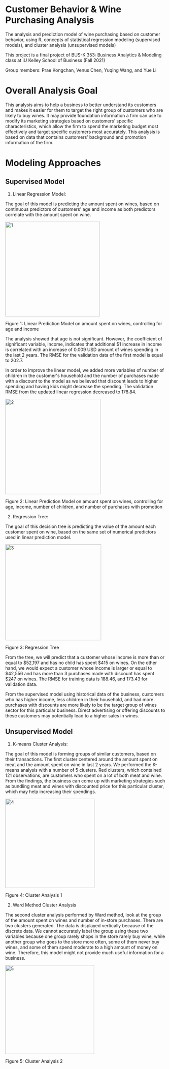 # Customer Behavior & Wine Purchasing Analysis
The analysis and prediction model of wine purchasing based on customer behavior, using R, concepts of statistical regression modeling (supervised models), and cluster analysis (unsupervised models)

This project is a final project of BUS-K 353: Business Analytics & Modeling class at IU Kelley School of Business (Fall 2021)

Group members: Prae Kongchan, Venus Chen, Yuqing Wang, and Yue Li

# Overall Analysis Goal
This analysis aims to help a business to better understand its customers and makes it easier for them to target the right group of customers who are likely to buy wines. It may provide foundation information a firm can use to modify its marketing strategies based on customers’ specific characteristics, which allow the firm to spend the marketing budget most effectively and target specific customers most accurately. This analysis is based on data that contains customers’ background and promotion information of the firm.

# Modeling Approaches

## Supervised Model

1. Linear Regression Model: 

The goal of this model is predicting the amount spent on wines, based on continuous predictors of customers' age and income as both predictors correlate with the amount spent on wine. 

<img width="298" alt="1" src="https://user-images.githubusercontent.com/112535634/212492877-bbc3cc89-53c3-4eb0-a91d-2c6c44a4853d.png">

Figure 1: Linear Prediction Model on amount spent on wines, controlling for age and income

The analysis showed that age is not significant. However, the coefficient of significant variable, income, indicates that additional $1 increase in income is correlated with an increase of 0.009 USD amount of wines spending in the last 2 years. The RMSE for the validation data of the first model is equal to 202.7.

In order to improve the linear model, we added more variables of number of children in the customer's household and the number of purchases made with a discount to the model as we believed that discount leads to higher spending and having kids might decrease the spending. The validation RMSE from the updated linear regression decreased to 178.84.

<img width="300" alt="2" src="https://user-images.githubusercontent.com/112535634/212492911-5f46f4f0-07d5-43e3-8686-a122b45808ff.png">

Figure 2: Linear Prediction Model on amount spent on wines, controlling for age, income, number of children, and number of purchases with promotion

2. Regression Tree: 

The goal of this decision tree is predicting the value of the amount each customer spent on wine, based on the same set of numerical predictors used in linear prediction model.

<img width="302" alt="3" src="https://user-images.githubusercontent.com/112535634/212492950-3394c16a-2b2a-46c0-b7e1-e8efbed6b27d.png">

Figure 3: Regression Tree

From the tree, we will predict that a customer whose income is more than or equal to $52,197 and has no child has spent $415 on wines. On the other hand, we would expect a customer whose income is larger or equal to $42,556 and has more than 3 purchases made with discount has spent $247 on wines. The RMSE for training data is 188.46, and 173.43 for validation data.

From the supervised model using historical data of the business, customers who has higher income, less children in their household, and had more purchases with discounts are more likely to be the target group of wines sector for this particular business. Direct advertising or offering discounts to these customers may potentially lead to a higher sales in wines.

## Unsupervised Model

1. K-means Cluster Analysis: 

The goal of this model is forming groups of similar customers, based on their transactions. The first cluster centered around the amount spent on meat and the amount spent on wine in last 2 years. We performed the K-means analysis with a number of 5 clusters. Red clusters, which contained 121 observations, are customers who spent on a lot of both meat and wine. From the findings, the business can come up with marketing strategies such as bundling meat and wines with discounted price for this particular cluster, which may help increasing their spendings.

<img width="281" alt="4" src="https://user-images.githubusercontent.com/112535634/212493007-ea472b8b-a831-471c-8ca4-b14987096a92.png">

Figure 4: Cluster Analysis 1

2. Ward Method Cluster Analysis

The second cluster analysis performed by Ward method, look at the group of the amount spent on wines and number of in-store purchases. There are two clusters generated. The data is displayed vertically because of the discrete data. We cannot accurately label the group using these two variables because one group rarely shops in the store rarely buy wine, while another group who goes to the store more often, some of them never buy wines, and some of them spend moderate to a high amount of money on wine. Therefore, this model might not provide much useful information for a business.

<img width="280" alt="5" src="https://user-images.githubusercontent.com/112535634/212493049-19dfa174-ee2b-4788-9cc0-aba4982a6789.png">

Figure 5: Cluster Analysis 2






